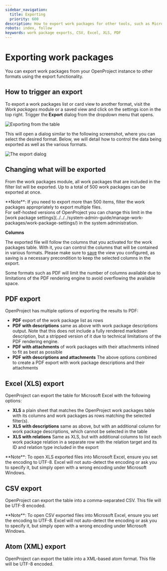 ```yaml
---
sidebar_navigation:
  title: Exporting
  priority: 600
description: How to export work packages for other tools, such as Microsoft Excel
robots: index, follow
keywords: work package exports, CSV, Excel, XLS, PDF
---
```


# Exporting work packages

You can export work packages from your OpenProject instance to other formats using the export functionality. 



## How to trigger an export

To export a work packages list or card view to another format, visit the *Work packages* module or a saved view and click on the settings icon in the top right. Trigger the **Export** dialog from the dropdown menu that opens.

![Exporting from the table](export-gantt-chart.png)

This will open a dialog similar to the following screenshot, where you can select the desired format. Below, we will detail how to control the data being exported as well as the various formats.



![The export dialog](dialog.png)



## Changing what will be exported

From the work packages module, all work packages that are included in the filter list will be exported. Up to a total of 500 work packages can be exported at once.

<div class="alert alert-info" role="alert">
**Note**: If you need to export more than 500 items, filter the work packages appropriately to export multiple files.
</div>
For self-hosted versions of OpenProject you can change this limit in the [work package settings](../../../system-admin-guide/manage-work-packages/work-package-settings/) in the system administration.


**Columns**

The exported file will follow the columns that you activated for the work packages table. With it, you can control the columns that will be contained in various formats. Please make sure to [save](../work-package-table-configuration/#save-work-package-views) the view you configured, as saving is a necessary precondition to keep the selected columns in the export.

Some formats such as PDF will limit the number of columns available due to limitations of the PDF rendering engine to avoid overflowing the available space.



## PDF export

OpenProject has multiple options of exporting the results to PDF:



- **PDF** export of the work package list as rows
- **PDF with descriptions** same as above with work package descriptions output. Note that this does not include a fully rendered markdown description, but a stripped version of it due to technical limitations of the PDF rendering engine.
- **PDF with attachments** of work packages with their attachments inlined to fit as best as possible
- **PDF with descriptions and attachments** The above options combined to create a PDF export with work package descriptions and their attachments



## Excel (XLS) export

OpenProject can export the table for Microsoft Excel with the following options:

- **XLS** a plain sheet that matches the OpenProject work packages table with its columns and work packages as rows matching the selected filter(s).
- **XLS with descriptions** same as above, but with an additional column for work package descriptions, which cannot be selected in the table
- **XLS with relations** Same as XLS, but with additional columns to list each work package relation in a separate row with the relation target and its ID and relation type included in the export

<div class="alert alert-info" role="alert">
**Note**: To open XLS exported files into Microsoft Excel, ensure you set the encoding to UTF-8. Excel will not auto-detect the encoding or ask you to specify it, but simply open with a wrong encoding under Microsoft Windows.
</div>



## CSV export

OpenProject can export the table into a comma-separated CSV. This file will be UTF-8 encoded.



<div class="alert alert-info" role="alert">
**Note**: To open CSV exported files into Microsoft Excel, ensure you set the encoding to UTF-8. Excel will not auto-detect the encoding or ask you to specify it, but simply open with a wrong encoding under Microsoft Windows.
</div>



## Atom (XML) export

OpenProject can export the table into a XML-based atom format. This file will be UTF-8 encoded.



